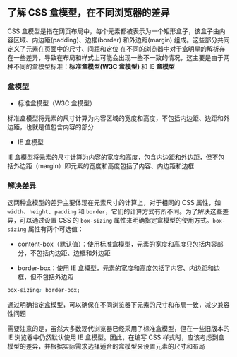 ## 了解 CSS 盒模型，在不同浏览器的差异

CSS 盒模型是指在网页布局中，每个元素都被表示为一个矩形盒子，该盒子由内容区域、内边距(padding)、边框(border) 和外边距(margin) 组成。这些部分共同定义了元素在页面中的尺寸、间距和定位
在不同的浏览器中对于盒明星的解析存在一些差异，导致在布局和样式上可能会出现一些不一致的情况，这主要是由于两种不同的盒模型标准：**标准盒模型(W3C 盒模型)** 和 **IE 盒模型**

### 盒模型

- 标准盒模型（W3C 盒模型）

标准盒模型将元素的尺寸计算为内容区域的宽度和高度，不包括内边距、边距和外边距，也就是值包含内容的部分

- IE 盒模型

IE 盒模型将元素的尺寸计算为内容的宽度和高度，包含内边距和外边距，但不包括外边距（margin）即元素的宽度和高度包括了内容、内边距和边框

### 解决差异

这两种盒模型的差异主要体现在元素尺寸的计算上，对于相同的 CSS 属性，如 `width`、`height`、`padding` 和 `border`，它们的计算方式有所不同。为了解决这些差异，可以通过设置 CSS 的 `box-sizing` 属性来明确指定盒模型的使用方式。`box-sizing` 属性有两个可选值：

- content-box（默认值）：使用标准盒模型，元素的宽度和高度只包括内容部分，不包括内边距、边框和外边距

- border-box：使用 IE 盒模型，元素的宽度和高度包括了内容、内边距和边框，但不包括外边距

```CSS
box-sizing: border-box;
```

通过明确指定盒模型，可以确保在不同浏览器下元素的尺寸和布局一致，减少兼容性问题

需要注意的是，虽然大多数现代浏览器已经采用了标准盒模型，但在一些旧版本的 IE 浏览器中仍然默认使用 IE 盒模型。因此，在编写 CSS 样式时，应该考虑到盒模型的差异，并根据实际需求选择适合的盒模型来设置元素的尺寸和布局
